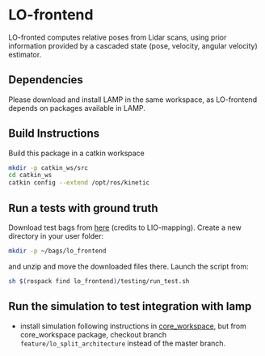 # LO-frontend
LO-fronted computes relative poses from Lidar scans, using prior information provided by a cascaded state (pose, velocity, angular velocity) estimator.

## Dependencies
Please download and install LAMP in the same workspace, as LO-frontend depends on packages available in LAMP.

## Build Instructions
Build this package in a catkin workspace 
```bash
mkdir -p catkin_ws/src
cd catkin_ws
catkin config --extend /opt/ros/kinetic
```

## Run a tests with ground truth
Download test bags from [here](https://drive.google.com/drive/folders/1dPy667dAnJy9wgXmlnRgQZxQF_ESuve3) (credits to LIO-mapping).
Create a new directory in your user folder: 
```bash
mkdir -p ~/bags/lo_frontend
```
and unzip and move the downloaded files there. 
Launch the script from:
```bash
sh $(rospack find lo_frontend)/testing/run_test.sh
```

## Run the simulation to test integration with lamp
- install simulation following instructions in [core_workspace](https://gitlab.robotics.caltech.edu/rollocopter/core/core_workspace), but from core_workspace package, checkout branch `feature/lo_split_architecture` instead of the master branch.